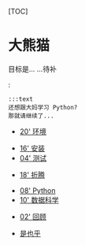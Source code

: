 [TOC]

# 大熊猫

目标是...
...待补





:

    :::text
    还想跟大妈学习 Python?
    那就请继续了...

* [20' 环境](min-2-22.md)
 - [16' 安装](min-2-18.md)
 - [04' 测试](min-18-22.md)
* [18' 折腾](min-22-40.md)
 - [08' Python](min-22-30.md)
 - [10' 数据科学](min-30-40.md)
* [02' 回顾](min-40-42.md)
 - [是也乎](min-plus.md)